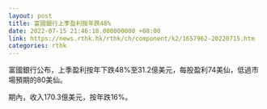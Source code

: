 ```yaml
---
layout: post
title: 富國銀行上季盈利按年跌48%
date: 2022-07-15 21:46:18.000000000 +08:00
link: https://news.rthk.hk/rthk/ch/component/k2/1657962-20220715.htm
categories: rthk
---
```


富國銀行公布，上季盈利按年下跌48%至31.2億美元，每股盈利74美仙，低過市場預期的80美仙。

期內，收入170.3億美元，按年跌16%。
